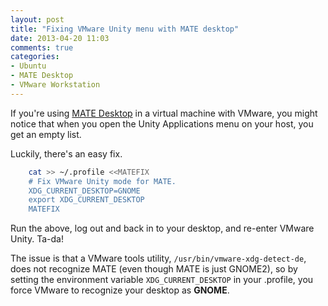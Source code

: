 ```yaml
---
layout: post
title: "Fixing VMware Unity menu with MATE desktop"
date: 2013-04-20 11:03
comments: true
categories:
- Ubuntu
- MATE Desktop
- VMware Workstation
---
```


If you're using [MATE Desktop](http://mate-desktop.org/) in a virtual machine
with VMware, you might notice that when you open the Unity Applications menu on
your host, you get an empty list.

Luckily, there's an easy fix.

```bash
	cat >> ~/.profile <<MATEFIX
	# Fix VMware Unity mode for MATE.
	XDG_CURRENT_DESKTOP=GNOME
	export XDG_CURRENT_DESKTOP
	MATEFIX
```

Run the above, log out and back in to your desktop, and re-enter VMware Unity.
Ta-da!

The issue is that a VMware tools utility, `/usr/bin/vmware-xdg-detect-de`, does
not recognize MATE (even though MATE is just GNOME2), so by setting the 
environment variable `XDG_CURRENT_DESKTOP` in your .profile, you force VMware
to recognize your desktop as **GNOME**.
